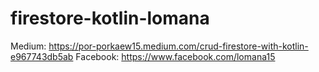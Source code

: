 # firestore-kotlin-lomana
Medium: https://por-porkaew15.medium.com/crud-firestore-with-kotlin-e967743db5ab
Facebook: https://www.facebook.com/lomana15
